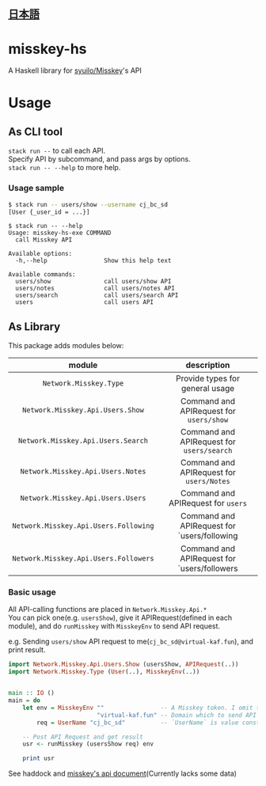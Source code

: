 [日本語](JA-README.md)
---

# misskey-hs

A Haskell library for [syuilo/Misskey](https://github.com/syuilo/misskey)'s API

# Usage

## As CLI tool

`stack run --` to call each API.  
Specify API by subcommand, and pass args by options.  
`stack run -- --help` to more help.


### Usage sample

```sh
$ stack run -- users/show --username cj_bc_sd
[User {_user_id = ...}]
```

```
$ stack run -- --help
Usage: misskey-hs-exe COMMAND
  call Misskey API

Available options:
  -h,--help                Show this help text

Available commands:
  users/show               call users/show API
  users/notes              call users/notes API
  users/search             call users/search API
  users                    call users API
```

## As Library

This package adds modules below:

| module                                | description                                 |
|:-:|:-:|
| `Network.Misskey.Type`                | Provide types for general usage             |
| `Network.Misskey.Api.Users.Show`      | Command and APIRequest for `users/show`     |
| `Network.Misskey.Api.Users.Search`    | Command and APIRequest for `users/search`   |
| `Network.Misskey.Api.Users.Notes`     | Command and APIRequest for `users/Notes`    |
| `Network.Misskey.Api.Users.Users`     | Command and APIRequest for `users`          |
| `Network.Misskey.Api.Users.Following` | Command and APIRequest for `users/following |
| `Network.Misskey.Api.Users.Followers` | Command and APIRequest for `users/followers |


### Basic usage

All API-calling functions are placed in `Network.Misskey.Api.*`  
You can pick one(e.g. `usersShow`), give it APIRequest(defined in each module),
and do `runMisskey` with `MisskeyEnv` to send API request.  


e.g. Sending `users/show` API request to me(`cj_bc_sd@virtual-kaf.fun`),
and print result.
```haskell
import Network.Misskey.Api.Users.Show (usersShow, APIRequest(..))
import Network.Misskey.Type (User(..), MisskeyEnv(..))


main :: IO ()
main = do
    let env = MisskeyEnv ""                -- A Misskey token. I omit this because we don't need it in this time
                         "virtual-kaf.fun" -- Domain which to send API request
        req = UserName "cj_bc_sd"          -- `UserName` is value constructor of APIRequest (for `usersShow`)

    -- Post API Request and get result
    usr <- runMisskey (usersShow req) env

    print usr
```

See haddock and [misskey's api document](https://misskey.io/api-doc)(Currently lacks some data)


